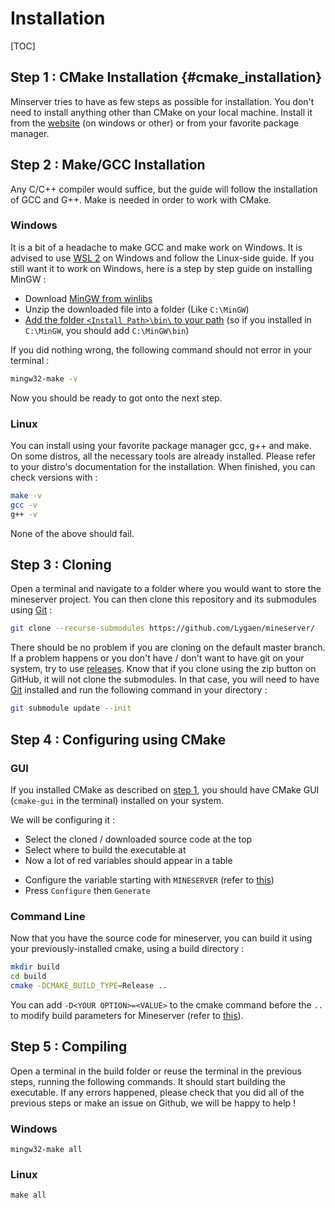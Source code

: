 # Installation
[TOC]

## Step 1 : CMake Installation {#cmake_installation}
Minserver tries to have as few steps as possible for installation.
You don't need to install anything other than CMake on your local machine. Install it from the [website](https://cmake.org/) (on windows or other) or from your favorite package manager.

## Step 2 : Make/GCC Installation
Any C/C++ compiler would suffice, but the guide will follow the installation of GCC and G++.
Make is needed in order to work with CMake.

### Windows
It is a bit of a headache to make GCC and make work on Windows. It is advised to use [WSL 2](https://learn.microsoft.com/fr-fr/windows/wsl/install) on Windows and follow the Linux-side guide. If you still want it
to work on Windows, here is a step by step guide on installing MinGW :
 - Download [MinGW from winlibs](https://winlibs.com/)
 - Unzip the downloaded file into a folder (Like `C:\MinGW`)
 - [Add the folder `<Install Path>\bin\` to your path](https://linuxhint.com/add-directory-to-path-environment-variables-windows/) (so if you installed in `C:\MinGW`, you should add `C:\MinGW\bin`)

If you did nothing wrong, the following command should not error in your terminal :
```cmd
mingw32-make -v
```

Now you should be ready to got onto the next step.

### Linux
You can install using your favorite package manager gcc, g++ and make.
On some distros, all the necessary tools are already installed. Please refer to your distro's documentation for the installation. When finished, you can check versions with :
```sh
make -v
gcc -v
g++ -v
```
None of the above should fail.

## Step 3 : Cloning
Open a terminal and navigate to a folder where you would want to store the mineserver project.
You can then clone this repository and its submodules using [Git](https://git-scm.com/downloads) :
```sh
git clone --recurse-submodules https://github.com/Lygaen/mineserver/
```
There should be no problem if you are cloning on the default master branch. If a problem happens or you don't have / don't want to have git on your system, try to use [releases](https://github.com/Lygaen/mineserver/releases).
Know that if you clone using the zip button on GitHub, it will not clone the submodules. In that case, you will need to have [Git](https://git-scm.com/downloads) installed and run the following command in your directory :
```sh
git submodule update --init
```

## Step 4 : Configuring using CMake
### GUI
If you installed CMake as described on [step 1](#cmake_installation), you should have CMake GUI (`cmake-gui` in the terminal) installed on your system.

We will be configuring it :
 - Select the cloned / downloaded source code at the top
 - Select where to build the executable at
 - Now a lot of red variables should appear in a table
<!-- TODO Broken link -->
 - Configure the variable starting with `MINESERVER` (refer to [this]())
 - Press `Configure` then `Generate`

### Command Line
Now that you have the source code for mineserver, you can build it using your previously-installed cmake, using a build directory :
```sh
mkdir build
cd build
cmake -DCMAKE_BUILD_TYPE=Release ..
```
You can add `-D<YOUR OPTION>=<VALUE>` to the cmake command before the `..` to modify build parameters for Mineserver (refer to [this](#cmake)). <!-- TODO Broken link -->

## Step 5 : Compiling
Open a terminal in the build folder or reuse the terminal in the previous steps, running the following commands. It should start building the executable. If any errors happened, please check that you did all of the previous steps or make an issue on Github, we will be happy to help !
### Windows
```
mingw32-make all
```
### Linux
```
make all
```
